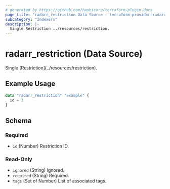 ```yaml
---
# generated by https://github.com/hashicorp/terraform-plugin-docs
page_title: "radarr_restriction Data Source - terraform-provider-radarr"
subcategory: "Indexers"
description: |-
  Single Restriction ../resources/restriction.
---
```


# radarr_restriction (Data Source)

<!-- subcategory:Indexers -->Single [Restriction](../resources/restriction).

## Example Usage

```terraform
data "radarr_restriction" "example" {
  id = 3
}
```

<!-- schema generated by tfplugindocs -->
## Schema

### Required

- `id` (Number) Restriction ID.

### Read-Only

- `ignored` (String) Ignored.
- `required` (String) Required.
- `tags` (Set of Number) List of associated tags.


